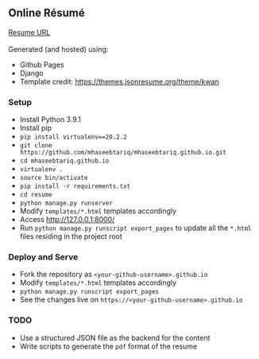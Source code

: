 ## Online Résumé

<a href="https://mhaseebtariq.com/" target="_blank">Resume URL</a><br/><br/>
Generated (and hosted) using:
* Github Pages
* Django
* Template credit: https://themes.jsonresume.org/theme/kwan

### Setup
* Install Python 3.9.1
* Install pip
* `pip install virtualenv==20.2.2`
* `git clone https://github.com/mhaseebtariq/mhaseebtariq.github.io.git`
* `cd mhaseebtariq.github.io`
* `virtualenv .`
* `source bin/activate`
* `pip install -r requirements.txt`
* `cd resume`
* `python manage.py runserver`
* Modify `templates/*.html` templates accordingly
* Access http://127.0.0.1:8000/
* Run `python manage.py runscript export_pages` to update all the `*.html` files residing in the project root

### Deploy and Serve
* Fork the repository as `<your-github-username>.github.io`
* Modify `templates/*.html` templates accordingly
* `python manage.py runscript export_pages`
* See the changes live on `https://<your-github-username>.github.io`

### TODO
* Use a structured JSON file as the backend for the content
* Write scripts to generate the `pdf` format of the resume
